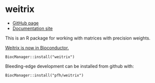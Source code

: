 # weitrix

* [GitHub page](https://github.com/pfh/weitrix)
* [Documentation site](http://logarithmic.net/weitrix/)

This is an R package for working with matrices with precision weights.

[Weitrix is now in Bioconductor.](https://bioconductor.org/packages/release/bioc/html/weitrix.html)

```
BiocManager::install("weitrix")
```

Bleeding-edge development can be installed from github with:

```
BiocManager::install("pfh/weitrix")
```

